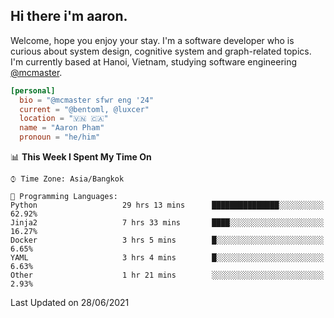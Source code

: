 <h2><b>Hi there i'm aaron. </b></h2>

Welcome, hope you enjoy your stay. I'm a software developer who is curious about system design, cognitive system and graph-related topics. I'm currently based at Hanoi, Vietnam, studying software engineering [@mcmaster](https://www.mcmaster.ca/).

```toml
[personal]
  bio = "@mcmaster sfwr eng '24"
  current = "@bentoml, @luxcer"
  location = "🇻🇳 🇨🇦"
  name = "Aaron Pham"
  pronoun = "he/him"
```
<!--<img src="https://github-readme-stats.vercel.app/api?username=aarnphm&show_icons=true&count_private=true&theme=dark" height="170"/>-->
<!--<img src="https://github-readme-stats.vercel.app/api/top-langs/?username=aarnphm&layout=compact&hide=css&theme=dark" height="170" />-->

<!--START_SECTION:waka-->
📊 **This Week I Spent My Time On** 

```text
⌚︎ Time Zone: Asia/Bangkok

💬 Programming Languages: 
Python                   29 hrs 13 mins      ███████████████░░░░░░░░░░   62.92% 
Jinja2                   7 hrs 33 mins       ████░░░░░░░░░░░░░░░░░░░░░   16.27% 
Docker                   3 hrs 5 mins        █░░░░░░░░░░░░░░░░░░░░░░░░   6.65% 
YAML                     3 hrs 4 mins        █░░░░░░░░░░░░░░░░░░░░░░░░   6.63% 
Other                    1 hr 21 mins        ░░░░░░░░░░░░░░░░░░░░░░░░░   2.93%

```


 Last Updated on 28/06/2021
<!--END_SECTION:waka-->
